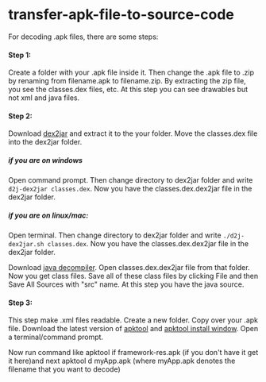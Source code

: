 # transfer-apk-file-to-source-code

For decoding .apk files, there are some steps:
#### Step 1:
Create a folder with your .apk file inside it. Then change the .apk file to .zip by renaming from filename.apk to filename.zip. By extracting the zip file, you see the classes.dex files, etc. At this step you can see drawables but not xml and java files.

#### Step 2:
Download [dex2jar](https://github.com/pxb1988/dex2jar) and extract it to the your folder. 
Move the classes.dex file into the dex2jar folder.

##### if you are on windows
Open command prompt. Then change directory to dex2jar folder and write ```d2j-dex2jar classes.dex```. Now you have the    classes.dex.dex2jar file in the dex2jar folder.
##### if you are on linux/mac:
Open terminal. Then change directory to dex2jar folder and write ```./d2j-dex2jar.sh classes.dex```. Now you have the classes.dex.dex2jar file in the dex2jar folder.

Download [java decompiler](http://java-decompiler.github.io). Open classes.dex.dex2jar file from that folder. Now you get class files.
Save all of these class files by clicking File and then Save All Sources with "src" name. At this step you have the java source.

#### Step 3:
This step make .xml files readable.
Create a new folder. Copy over your .apk file.
Download the latest version of [apktool](https://ibotpeaches.github.io/Apktool/install/) and [apktool install window](https://ibotpeaches.github.io/Apktool/install/).
Open a terminal/command prompt. 

Now run command like apktool if framework-res.apk (if you don't have it get it here)and next
apktool d myApp.apk (where myApp.apk denotes the filename that you want to decode)


